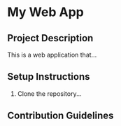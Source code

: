 # My Web App
## Project Description
This is a web application that...
## Setup Instructions
1. Clone the repository...
## Contribution Guidelines
